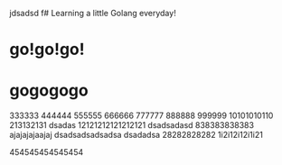 jdsadsd f# Learning a little Golang everyday!
# go!go!go!
# gogogogo
333333
444444
555555
666666
777777
888888
999999
10101010110
213132131
dsadas
12121212121212121
dsadsadasd
838383838383
ajajajajaajaj
dsadsadsadsadsa
dsadadsa
28282828282
1i2i12i12i1i21

454545454545454
